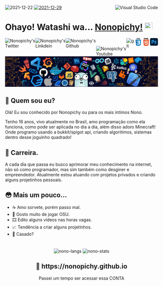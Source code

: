![2021-12-22](https://komarev.com/ghpvc/?username=nonopichy&color=brightgreen)
[![2021-12-29](https://wakatime.com/badge/user/3c5f2b6e-fa3b-45e1-ae39-5dd5223f9a77.svg)](https://wakatime.com/@Nonopichy)
<img align="right" alt="Visual Studio Code" src=
     "https://user-images.githubusercontent.com/68911691/163861104-ab820399-4a87-44ef-ab98-8c885cd58c6c.png"/>


# Ohayo! Watashi wa... [Nonopichy!](https://github.com/nonopichy) <img src="https://github.com/himanshusharma89/himanshusharma89/blob/master/Hi.gif" width="25px" height="25px">


 <img align="right" alt="Photoshop" width="26px" src="https://github.com/Aakarsh-B/trying-repos/blob/master/photoshop.png?raw=true"/> 

<img align="right" alt="HTML5" width="26px" src="https://raw.githubusercontent.com/github/explore/80688e429a7d4ef2fca1e82350fe8e3517d3494d/topics/html/html.png" />
<img align="right" alt="CSS3" width="26px" src="https://raw.githubusercontent.com/github/explore/80688e429a7d4ef2fca1e82350fe8e3517d3494d/topics/css/css.png" />
<img align="right" alt="git" width="26px" src="https://www.vectorlogo.zone/logos/git-scm/git-scm-icon.svg"/> 
<img align="right" alt="GitHub" width="26px" src="https://github.com/Aakarsh-B/trying-repos/blob/master/github.svg" />

<a href="https://twitter.com/nonopichy">
  <img align="left" alt="Nonopichy's Twitter" width="100px" src="https://img.shields.io/badge/Twitter-1DA1F2?style=for-the-badge&logo=Twitter&logoColor=white" />
</a>
<a href="https://www.linkedin.com/in/nono-pichy-592b96236/">
  <img align="left" alt="Nonopichy's Linkdein" width="100px" src="https://img.shields.io/badge/Linkedin-0A66C2?style=for-the-badge&logo=Linkedin&logoColor=white" />
</a>
<a href="https://github.com/nonopichy">
  <img align="left" alt="Nonopichy's Github" width="100px" src="https://img.shields.io/badge/Github-181717?style=for-the-badge&logo=Github&logoColor=white" />
</a>
<a href="https://www.youtube.com/c/UChLlmMFsyD4FK5aVSvQQaeA">
  <img align="left" alt="Nonopichy's Youtube" width="100px" src="https://img.shields.io/badge/YouTube-FF0000?style=for-the-badge&logo=YouTube&logoColor=white" />
</a>


<br><br>


![](https://github.com/nonopichy/nonopichy/blob/main/header_.png)


## 🤔 Quem sou eu?
Olá! Eu sou conhecido por Nonopichy ou para os mais intímos Nono.

Tenho 16 anos, vivo atualmente no Brasil, amo programação como ela funciona, como pode ser aplicada no dia a dia, além disso adoro Minecraft! Onde programo usando a bukkit/spigot api, criando algoritimos, sistemas dentro desse joguinho quadrado!

## 🧐 Carreira. 

A cada dia que passa eu busco aprimorar meu conhecimento na internet, não só como programador, mas sim também como desginer e empreendedor. Atualmente estou atuando com projetos privados e criando alguns projetinhos pessoais.

## 😳 Mais um pouco... 

- ☕ Amo sorvete, porém passo mal.
- 🍃 Gosto muito de jogar OSU.
- 🎞 Edito alguns vídeos nas horas vagas.
- 📈 Tendência a criar alguns projetinhos.
- 💍 Casado?

#

<div align="center">
<img height="150em" src="https://github-readme-stats.vercel.app/api/top-langs/?username=nonopichy&layout=compact&show_icon=true&theme=algolia" alt="nono-langs"/>
<img height="150em" src="https://github-readme-stats.vercel.app/api/?username=nonopichy&layout=compact&show_icon=true&theme=algolia" alt="nono-stats"/>
</div>

<div align="center">

<h2>🍨 https://nonopichy.github.io</h2>
 <p>
Passei um tempo ser acessar essa CONTA
 </p>
</div>
